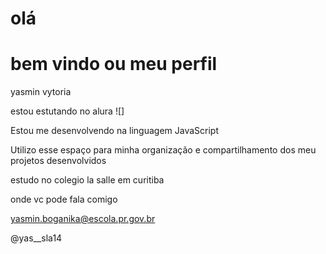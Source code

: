 # olá
# bem vindo ou meu perfil

yasmin vytoria

estou estutando no alura ![]

Estou me desenvolvendo na linguagem JavaScript

Utilizo esse espaço para minha organização e compartilhamento dos meu projetos desenvolvidos

estudo no colegio la salle em curitiba

onde vc pode fala comigo

yasmin.boganika@escola.pr.gov.br

@yas__sla14
